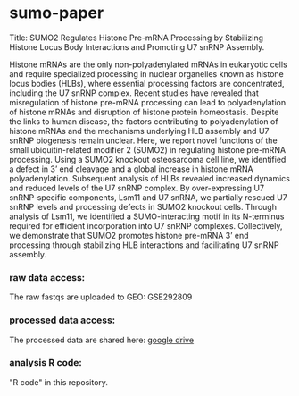 # sumo-paper
Title: SUMO2 Regulates Histone Pre-mRNA Processing by Stabilizing Histone Locus Body Interactions and Promoting U7 snRNP Assembly.

Histone mRNAs are the only non-polyadenylated mRNAs in eukaryotic cells and require specialized processing in nuclear organelles known as histone locus bodies (HLBs), where essential processing factors are concentrated, including the U7 snRNP complex. Recent studies have revealed that misregulation of histone pre-mRNA processing can lead to polyadenylation of histone mRNAs and disruption of histone protein homeostasis. Despite the links to human disease, the factors contributing to polyadenylation of histone mRNAs and the mechanisms underlying HLB assembly and U7 snRNP biogenesis remain unclear. Here, we report novel functions of the small ubiquitin-related modifier 2 (SUMO2) in regulating histone pre-mRNA processing. Using a SUMO2 knockout osteosarcoma cell line, we identified a defect in 3’ end cleavage and a global increase in histone mRNA polyadenylation. Subsequent analysis of HLBs revealed increased dynamics and reduced levels of the U7 snRNP complex. By over-expressing U7 snRNP-specific components, Lsm11 and U7 snRNA, we partially rescued U7 snRNP levels and processing defects in SUMO2 knockout cells. Through analysis of Lsm11, we identified a SUMO-interacting motif in its N-terminus required for efficient incorporation into U7 snRNP complexes. Collectively, we demonstrate that SUMO2 promotes histone pre-mRNA 3’ end processing through stabilizing HLB interactions and facilitating U7 snRNP assembly.

### raw data access:
The raw fastqs are uploaded to GEO: GSE292809

### processed data access:
The processed data are shared here: [google drive](https://drive.google.com/drive/folders/1KFxaAJ4nfwFaZfsMhU_MtXeG5YNu76IQ?usp=drive_link)

### analysis R code:
"R code" in this repository.

